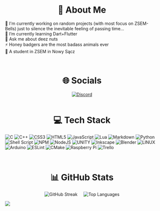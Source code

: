 <h1 align="center">💫 About Me</h1>

🔭 I'm currently working on random projects (with most focus on ZSEM-Bells) just to silence the inevitable feeling of passing time...<br>🌱 I’m currently learning Dart+Flutter<br>💬 Ask me about deez nuts<br>⚡ Honey badgers are the most badass animals ever<br>🏫 A student in ZSEM in Nowy Sącz
<br>

<br>
<h1 align="center">🌐 Socials</h1>

<div align="center" style="text-align: center;">
  <a href="https://discord.com/users/smeggmann99">
    <img src="https://img.shields.io/badge/Discord-%237289DA.svg?logo=discord&logoColor=white" alt="Discord">
  </a>
</div>

<br>
<h1 align="center">💻 Tech Stack</h1>

![C](https://img.shields.io/badge/c-%2300599C.svg?style=for-the-badge&logo=c&logoColor=white) ![C++](https://img.shields.io/badge/c++-%2300599C.svg?style=for-the-badge&logo=c%2B%2B&logoColor=white) ![CSS3](https://img.shields.io/badge/css3-%231572B6.svg?style=for-the-badge&logo=css3&logoColor=white) ![HTML5](https://img.shields.io/badge/html5-%23E34F26.svg?style=for-the-badge&logo=html5&logoColor=white) ![JavaScript](https://img.shields.io/badge/javascript-%23323330.svg?style=for-the-badge&logo=javascript&logoColor=%23F7DF1E) ![Lua](https://img.shields.io/badge/lua-%232C2D72.svg?style=for-the-badge&logo=lua&logoColor=white) ![Markdown](https://img.shields.io/badge/markdown-%23000000.svg?style=for-the-badge&logo=markdown&logoColor=white) ![Python](https://img.shields.io/badge/python-3670A0?style=for-the-badge&logo=python&logoColor=ffdd54) ![Shell Script](https://img.shields.io/badge/shell_script-%23121011.svg?style=for-the-badge&logo=gnu-bash&logoColor=white) ![NPM](https://img.shields.io/badge/NPM-%23000000.svg?style=for-the-badge&logo=npm&logoColor=white) ![NodeJS](https://img.shields.io/badge/node.js-6DA55F?style=for-the-badge&logo=node.js&logoColor=white) ![UNITY](https://img.shields.io/badge/Unity-%2320232a.svg?style=for-the-badge&logo=unity&logoColor=white) ![Inkscape](https://img.shields.io/badge/Inkscape-e0e0e0?style=for-the-badge&logo=inkscape&logoColor=080A13) ![Blender](https://img.shields.io/badge/blender-%23F5792A.svg?style=for-the-badge&logo=blender&logoColor=white) ![LINUX](https://img.shields.io/badge/Linux-FCC624?style=for-the-badge&logo=linux&logoColor=black) ![Arduino](https://img.shields.io/badge/-Arduino-00979D?style=for-the-badge&logo=Arduino&logoColor=white) ![ESLint](https://img.shields.io/badge/ESLint-4B3263?style=for-the-badge&logo=eslint&logoColor=white) ![CMake](https://img.shields.io/badge/CMake-%23008FBA.svg?style=for-the-badge&logo=cmake&logoColor=white) ![Raspberry Pi](https://img.shields.io/badge/-RaspberryPi-C51A4A?style=for-the-badge&logo=Raspberry-Pi) ![Trello](https://img.shields.io/badge/Trello-%23026AA7.svg?style=for-the-badge&logo=Trello&logoColor=white)

<br>
<h1 align="center">📊 GitHub Stats</h1>

<div align="center" style="display: flex; justify-content: center; gap: 20px;">
  <img src="https://github-readme-streak-stats.herokuapp.com/?user=smugg99&theme=dark&hide_border=true" alt="GitHub Streak">
  <img src="https://github-readme-stats.vercel.app/api/top-langs/?username=SmeggMann99&theme=dark&hide_border=true&include_all_commits=true&count_private=true&layout=compact" alt="Top Languages">
</div>

[![](https://visitcount.itsvg.in/api?id=smugg99&icon=5&color=12)](https://visitcount.itsvg.in)
